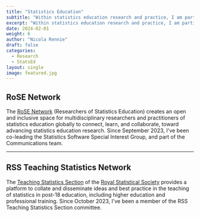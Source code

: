 ```yaml
---
title: "Statistics Education"
subtitle: "Within statistics education research and practice, I am particularly interested in the areas of R pedagogy, teaching in applied contexts, and good practices for data science."
excerpt: "Within statistics education research and practice, I am particularly interested in the areas of R pedagogy, teaching in applied contexts, and good practices for data science."
date: 2024-02-01
weight: 6
author: "Nicola Rennie"
draft: false
categories:
  - Research
  - StatsEd
layout: single
image: featured.jpg
---
```


## RoSE Network

The [RoSE Network](https://www.rose-network.org/) (Researchers of Statistics Education) creates an open and inclusive space for multidisciplinary researchers and practitioners of statistics education globally to connect, learn, and collaborate, toward advancing statistics education research. Since September 2023, I've been co-leading the Statistics Software Special Interest Group, and part of the Communications team.

<hr>

## RSS Teaching Statistics Network

The [Teaching Statistics Section](https://rss.org.uk/membership/rss-groups-and-committees/sections/teaching-statistics/) of the [Royal Statistical Society](https://rss.org.uk/) provides a platform to collate and disseminate ideas and best practice in the teaching of statistics in post-18 education, including higher education and professional training. Since October 2023, I've been a member of the RSS Teaching Statistics Section committee.
